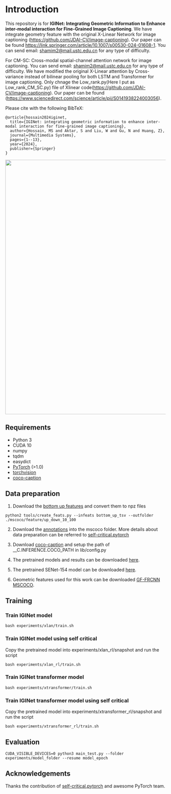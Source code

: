 # Introduction
This repository is for **IGINet: Integrating Geometric Information to
Enhance inter-modal interaction for Fine-Grained
Image Captioning**. We have integrate geometry feature with the original X-Linear Network for image captioning (https://github.com/JDAI-CV/image-captioning). Our paper can be found https://link.springer.com/article/10.1007/s00530-024-01608-1. You can send email: shamim2@mail.ustc.edu.cn for any type of difficulty. 


For CM-SC: Cross-modal spatial-channel attention network for image captioning. You can send email: shamim2@mail.ustc.edu.cn for any type of difficulty. We have modified the original X-Linear attention by Cross-variance instead of bilinear pooling for both LSTM and Transformer for image captioning. Only chnage the Low_rank.py(Here I put as Low_rank_CM_SC.py) file of Xlinear code(https://github.com/JDAI-CV/image-captioning). Our paper can be found (https://www.sciencedirect.com/science/article/pii/S0141938224003056).

Please cite with the following BibTeX:

```
@article{hossain2024iginet,
  title={IGINet: integrating geometric information to enhance inter-modal interaction for fine-grained image captioning},
  author={Hossain, MS and Aktar, S and Liu, W and Gu, N and Huang, Z},
  journal={Multimedia Systems},
  pages={1--13},
  year={2024},
  publisher={Springer}
}
```

<p align="center">
  <img src="images/framework.jpg" width="800"/>
</p>


## Requirements
* Python 3
* CUDA 10
* numpy
* tqdm
* easydict
* [PyTorch](http://pytorch.org/) (>1.0)
* [torchvision](http://pytorch.org/)
* [coco-caption](https://github.com/ruotianluo/coco-caption)

## Data preparation
1. Download the [bottom up features](https://github.com/peteanderson80/bottom-up-attention) and convert them to npz files
```
python2 tools/create_feats.py --infeats bottom_up_tsv --outfolder ./mscoco/feature/up_down_10_100
```

2. Download the [annotations](https://drive.google.com/open?id=1i5YJRSZtpov0nOtRyfM0OS1n0tPCGiCS) into the mscoco folder. More details about data preparation can be referred to [self-critical.pytorch](https://github.com/ruotianluo/self-critical.pytorch)

3. Download [coco-caption](https://github.com/ruotianluo/coco-caption) and setup the path of __C.INFERENCE.COCO_PATH in lib/config.py

4. The pretrained models and results can be downloaded [here](https://drive.google.com/open?id=1a7aINHtpQbIw5JbAc4yvC7I1V-tQSdzb).

5. The pretrained SENet-154 model can be downloaded [here](https://drive.google.com/file/d/1CrWJcdKLPmFYVdVNcQLviwKGtAREjarR/view?usp=sharing).
6. Geometric features used for this work can be downloaded [GF-FRCNN MSCOCO](https://data.mendeley.com/preview/sf238jg557).

## Training
### Train IGINet model
```
bash experiments/xlan/train.sh
```

### Train IGINet model using self critical
Copy the pretrained model into experiments/xlan_rl/snapshot and run the script
```
bash experiments/xlan_rl/train.sh
```

### Train IGINet transformer model
```
bash experiments/xtransformer/train.sh
```

### Train IGINet transformer model using self critical
Copy the pretrained model into experiments/xtransformer_rl/snapshot and run the script
```
bash experiments/xtransformer_rl/train.sh
```

## Evaluation
```
CUDA_VISIBLE_DEVICES=0 python3 main_test.py --folder experiments/model_folder --resume model_epoch
```

## Acknowledgements
Thanks the contribution of [self-critical.pytorch](https://github.com/ruotianluo/self-critical.pytorch) and awesome PyTorch team.
